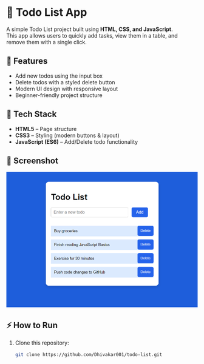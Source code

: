 # 📝 Todo List App

A simple Todo List project built using **HTML, CSS, and JavaScript**.  
This app allows users to quickly add tasks, view them in a table, and remove them with a single click.

## 🚀 Features
- Add new todos using the input box
- Delete todos with a styled delete button
- Modern UI design with responsive layout
- Beginner-friendly project structure

## 📂 Tech Stack
- **HTML5** – Page structure
- **CSS3** – Styling (modern buttons & layout)
- **JavaScript (ES6)** – Add/Delete todo functionality

## 📸 Screenshot
![Todo List Screenshot](todo.png)

## ⚡ How to Run
1. Clone this repository:
   ```bash
   git clone https://github.com/Dhivakar001/todo-list.git
